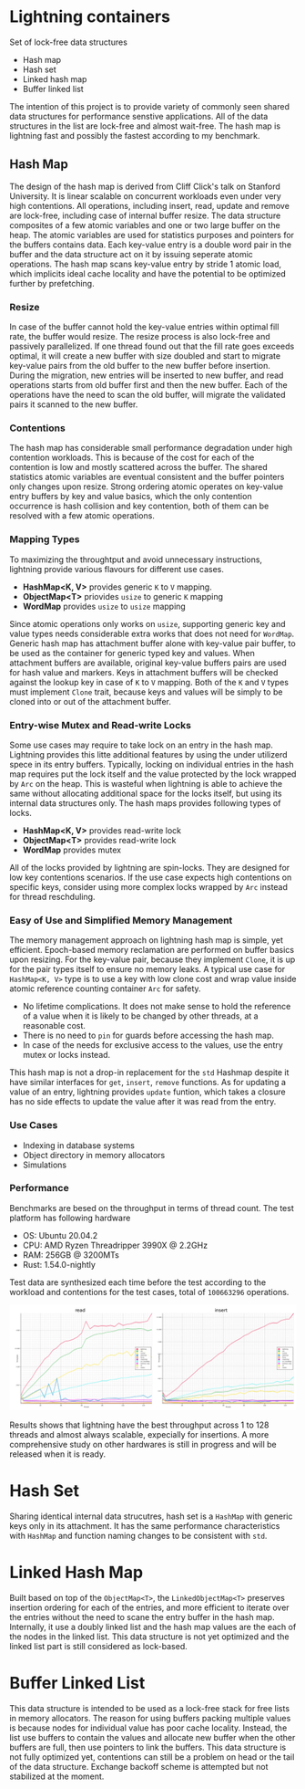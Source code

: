 # Lightning containers
Set of lock-free data structures

* Hash map
* Hash set
* Linked hash map
* Buffer linked list 

The intention of this project is to provide variety of commonly seen shared data structures for
performance senstive applications. All of the data structures in the list are lock-free and almost wait-free. The hash map is lightning fast and possibly the fastest according to my benchmark.

## Hash Map
The design of the hash map is derived from Cliff Click's talk on Stanford University. It is linear scalable on concurrent workloads even under very high contentions. All operations, including insert, read, update and remove are lock-free, including case of internal buffer resize. The data structure composites of a few atomic variables and one or two large buffer on the heap. The atomic variables are used for statistics purposes and pointers for the buffers contains data. Each key-value entry is a double word pair in the buffer and the data structure act on it by issuing seperate atomic operations. The hash map scans key-value entry by stride 1 atomic load, which implicits ideal cache locality and have the potential to be optimized further by prefetching. 

### Resize
In case of the buffer cannot hold the key-value entries within optimal fill rate, the buffer would resize. The resize process is also lock-free and passively parallelized. If one thread found out that the fill rate goes exceeds optimal, it will create a new buffer with size doubled and start to migrate key-value pairs from the old buffer to the new buffer before insertion. During the migration, new entries will be inserted to new buffer, and read operations starts from old buffer first and then the new buffer. Each of the operations have the need to scan the old buffer, will migrate the validated pairs it scanned to the new buffer. 

### Contentions
The hash map has considerable small performance degradation under high contention workloads. This is because of the cost for each of the contention is low and mostly scattered across the buffer. The shared statistics atomic variables are eventual consistent and the buffer pointers only changes upon resize. Strong ordering atomic operates on key-value entry buffers by key and value basics, which the only contention occurrence is hash collision and key contention, both of them can be resolved with a few atomic operations.

### Mapping Types
To maximizing the throughtput and avoid unnecessary instructions, lightning provide various flavours for different use cases. 
* **HashMap<K, V>** provides generic `K` to `V` mapping.
* **ObjectMap\<T\>** priovides `usize` to generic `K` mapping
* **WordMap** provides `usize` to `usize` mapping

Since atomic operations only works on `usize`, supporting generic key and value types needs considerable extra works that does not need for `WordMap`. Generic hash map has attachment buffer alone with key-value pair buffer, to be used as the container for generic typed key and values. When attachment buffers are available, original key-value buffers pairs are used for hash value and markers. Keys in attachment buffers will be checked against the lookup key in case of `K` to `V` mapping. Both of the `K` and `V` types must implement `Clone` trait, because keys and values will be simply to be cloned into or out of the attachment buffer.

### Entry-wise Mutex and Read-write Locks
Some use cases may require to take lock on an entry in the hash map. Lightning provides this litte additional features by using the under utilizerd spece in its entry buffers. Typically, locking on individual entries in the hash map requires put the lock itself and the value protected by the lock wrapped by `Arc` on the heap. This is wasteful when lightning is able to achieve the same without allocating additional space for the locks itself, but using its internal data structures only. The hash maps provides following types of locks.
*  **HashMap<K, V>** provides read-write lock
*  **ObjectMap\<T\>** provides read-write lock
*  **WordMap** provides mutex

All of the locks provided by lightning are spin-locks. They are designed for low key contentions scenarios. If the use case expects high contentions on specific keys, consider using more complex locks wrapped by `Arc` instead for thread reschduling. 

### Easy of Use and Simplified Memory Management
The memory management approach on lightning hash map is simple, yet efficient. Epoch-based memory reclamation are performed on buffer basics upon resizing. For the key-value pair, because they implement `Clone`, it is up for the pair types itself to ensure no memory leaks. A typical use case for `HashMap<K, V>` type is to use a key with low clone cost and wrap value inside atomic reference counting container `Arc` for safety. 
* No lifetime complications. It does not make sense to hold the reference of a value when it is likely to be changed by other threads, at a reasonable cost.
* There is no need to `pin` for guards before accessing the hash map.
* In case of the needs for exclusive access to the values, use the entry mutex or locks instead.

This hash map is not a drop-in replacement for the `std` Hashmap despite it have similar interfaces for `get`, `insert`, `remove` functions. As for updating a value of an entry, lightning provides `update` funtion, which takes a closure has no side effects to update the value after it was read from the entry.

### Use Cases
* Indexing in database systems
* Object directory in memory allocators
* Simulations

### Performance
Benchmarks are besed on the throughput in terms of thread count. The test platform has following hardware
* OS: Ubuntu 20.04.2
* CPU: AMD Ryzen Threadripper 3990X @ 2.2GHz
* RAM: 256GB @ 3200MTs
* Rust: 1.54.0-nightly
  
Test data are synthesized each time before the test according to the workload and contentions for the test cases, total of `100663296` operations.

![](doc/benchmark.jpg)

Results shows that lightning have the best throughput across 1 to 128 threads and almost always scalable, expecially for insertions. A more comprehensive study on other hardwares is still in progress and will be released when it is ready.

# Hash Set
Sharing identical internal data strucutres, hash set is a `HashMap` with generic keys only in its attachment. It has the same performance characteristics with `HashMap` and function naming changes to be consistent with `std`.

# Linked Hash Map
Built based on top of the `ObjectMap<T>`, the `LinkedObjectMap<T>` preserves insertion ordering for each of the entries, and more efficient to iterate over the entries without the need to scane the entry buffer in the hash map. Internally, it use a doubly linked list and the hash map values are the each of the nodes in the linked list. This data structure is not yet optimized and the linked list part is still considered as lock-based. 

# Buffer Linked List
This data structure is intended to be used as a lock-free stack for free lists in memory allocators. The reason for using buffers packing multiple values is because nodes for individual value has poor cache locality. Instead, the list use buffers to contain the values and allocate new buffer when the other buffers are full, then use pointers to link the buffers. This data structure is not fully optimized yet, contentions can still be a problem on head or the tail of the data structure. Exchange backoff scheme is attempted but not stabilized at the moment.